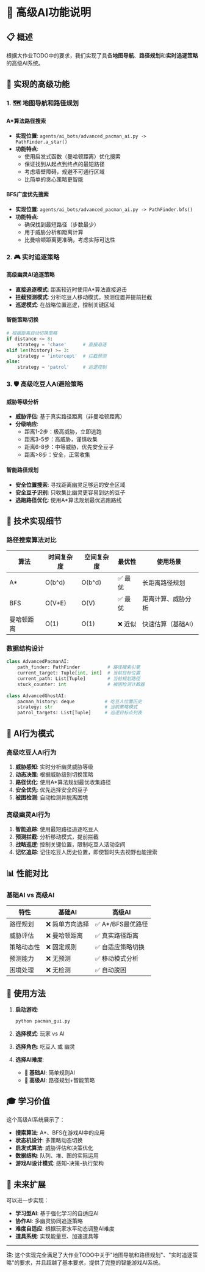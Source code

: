 # 🧠 高级AI功能说明

## 📋 概述

根据大作业TODO中的要求，我们实现了具备**地图导航**、**路径规划**和**实时追逐策略**的高级AI系统。

## 🎯 实现的高级功能

### 1. 🗺️ 地图导航和路径规划

#### A*算法路径搜索
- **实现位置**: `agents/ai_bots/advanced_pacman_ai.py -> PathFinder.a_star()`
- **功能特点**:
  - 使用启发式函数（曼哈顿距离）优化搜索
  - 保证找到从起点到终点的最短路径
  - 考虑墙壁障碍，规避不可通行区域
  - 比简单的贪心策略更智能

#### BFS广度优先搜索
- **实现位置**: `agents/ai_bots/advanced_pacman_ai.py -> PathFinder.bfs()`
- **功能特点**:
  - 确保找到最短路径（步数最少）
  - 用于威胁分析和距离计算
  - 比曼哈顿距离更准确，考虑实际可达性

### 2. 🎮 实时追逐策略

#### 高级幽灵AI追逐策略
- **直接追逐模式**: 距离较近时使用A*算法直接追击
- **拦截预测模式**: 分析吃豆人移动模式，预测位置并提前拦截
- **巡逻模式**: 在战略位置巡逻，控制关键区域

#### 智能策略切换
```python
# 根据距离自动切换策略
if distance <= 8:
    strategy = 'chase'      # 直接追逐
elif len(history) >= 3:
    strategy = 'intercept'  # 拦截预测
else:
    strategy = 'patrol'     # 巡逻控制
```

### 3. 🛡️ 高级吃豆人AI避险策略

#### 威胁等级分析
- **威胁评估**: 基于真实路径距离（非曼哈顿距离）
- **分级响应**: 
  - 距离1-2步：极高威胁，立即逃跑
  - 距离3-5步：高威胁，谨慎收集
  - 距离6-8步：中等威胁，优先安全豆子
  - 距离>8步：安全，正常收集

#### 智能路径规划
- **安全位置搜索**: 寻找距离幽灵足够远的安全区域
- **安全豆子识别**: 只收集比幽灵更容易到达的豆子
- **逃跑路径优化**: 使用A*算法规划最优逃跑路线

## 🔧 技术实现细节

### 路径搜索算法对比

| 算法 | 时间复杂度 | 空间复杂度 | 最优性 | 使用场景 |
|------|------------|------------|---------|----------|
| A* | O(b^d) | O(b^d) | ✅ 最优 | 长距离路径规划 |
| BFS | O(V+E) | O(V) | ✅ 最优 | 距离计算、威胁分析 |
| 曼哈顿距离 | O(1) | O(1) | ❌ 近似 | 快速估算（基础AI） |

### 数据结构设计

```python
class AdvancedPacmanAI:
    path_finder: PathFinder          # 路径搜索引擎
    current_target: Tuple[int, int]  # 当前目标位置
    current_path: List[Tuple]        # 当前规划路径
    stuck_counter: int               # 被困检测计数器
    
class AdvancedGhostAI:
    pacman_history: deque           # 吃豆人位置历史
    strategy: str                   # 当前策略模式
    patrol_targets: List[Tuple]     # 巡逻目标点列表
```

## 🎯 AI行为模式

### 高级吃豆人AI行为
1. **威胁感知**: 实时分析幽灵威胁等级
2. **动态决策**: 根据威胁级别切换策略
3. **路径优化**: 使用A*算法规划最优收集路径
4. **安全优先**: 优先选择安全的豆子
5. **被困检测**: 自动检测并脱离困境

### 高级幽灵AI行为
1. **智能追踪**: 使用最短路径追逐吃豆人
2. **预测拦截**: 分析移动模式，提前拦截
3. **战略巡逻**: 控制关键位置，限制吃豆人活动空间
4. **记忆追踪**: 记住吃豆人历史位置，即使暂时失去视野也能搜索

## 📊 性能对比

### 基础AI vs 高级AI

| 特性 | 基础AI | 高级AI |
|------|--------|---------|
| 路径规划 | ❌ 简单方向选择 | ✅ A*/BFS最优路径 |
| 威胁评估 | ❌ 曼哈顿距离 | ✅ 真实路径距离 |
| 策略动态性 | ❌ 固定规则 | ✅ 自适应策略切换 |
| 预测能力 | ❌ 无预测 | ✅ 移动模式分析 |
| 困境处理 | ❌ 无检测 | ✅ 自动脱困 |

## 🚀 使用方法

1. **启动游戏**:
   ```bash
   python pacman_gui.py
   ```

2. **选择模式**: 玩家 vs AI

3. **选择角色**: 吃豆人 或 幽灵

4. **选择AI难度**:
   - **🤖 基础AI**: 简单规则AI
   - **🧠 高级AI**: 路径规划+智能策略

## 🎓 学习价值

这个高级AI系统展示了：
- **搜索算法**: A*、BFS在游戏AI中的应用
- **状态机设计**: 多策略动态切换
- **启发式算法**: 威胁评估和决策优化
- **数据结构**: 队列、堆、图的实际运用
- **游戏AI设计模式**: 感知-决策-执行架构

## 🔮 未来扩展

可以进一步实现：
- **学习型AI**: 基于强化学习的自适应AI
- **协作AI**: 多幽灵协同追逐策略
- **难度自适应**: 根据玩家水平动态调整AI难度
- **道具系统**: 实现能量豆、加速道具等

---

**注**: 这个实现完全满足了大作业TODO中关于"地图导航和路径规划"、"实时追逐策略"的要求，并且超越了基本要求，提供了完整的智能游戏AI系统。 